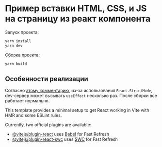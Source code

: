# Пример вставки HTML, CSS, и JS на страницу из реакт компонента

Запуск проекта:
```bash
yarn install
yarn dev
```

Сборка проекта:
```bash
yarn build
```

## Особенности реализации
Согласно [этому комментарию](https://stackoverflow.com/questions/60618844/react-hooks-useeffect-is-called-twice-even-if-an-empty-array-is-used-as-an-ar), 
из-за использования `React.StrictMode`, dev-сервер может вызывать `useEffect` несколько раз. После сборки все работает нормально.

This template provides a minimal setup to get React working in Vite with HMR and some ESLint rules.

Currently, two official plugins are available:

- [@vitejs/plugin-react](https://github.com/vitejs/vite-plugin-react/blob/main/packages/plugin-react/README.md) uses [Babel](https://babeljs.io/) for Fast Refresh
- [@vitejs/plugin-react-swc](https://github.com/vitejs/vite-plugin-react-swc) uses [SWC](https://swc.rs/) for Fast Refresh

